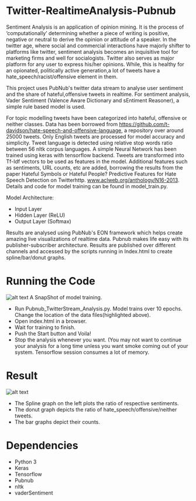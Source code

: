 # Twitter-RealtimeAnalysis-Pubnub
Sentiment Analysis is an application of opinion mining. It is the process of ‘computationally’ determining whether a piece of writing is positive, negative or neutral to derive the opinion or attitude of a speaker. In the twitter age, where social and commercial interactions have majorly shifter to platforms like twitter, sentiment analysis becomes an inquisitive tool for marketing firms and well for socialogists. Twitter also serves as major platform for any user to express his/her opinions. While, this is healthy for an opionated, politically active generation,a lot of tweets have a hate_speech/racist/offensive element in them.

This project uses PubNub's twitter data stream to analyse user sentiment and the share of hateful,offensive tweets in realtime. For sentiment analysis, Vader Sentiment (Valence Aware Dictionary and sEntiment Reasoner), a simple rule based model is used. 

For topic modelling tweets have been categorized into hateful, offensive or neither classes. Data has been borrowed from https://github.com/t-davidson/hate-speech-and-offensive-language, a repository over around 25000 tweets. Only English tweets are processed for model accuracy and simplicity. Tweet language is detected using relative stop words ratio between 56 nltk corpus languages. A simple Neural Network has been trained using keras with tensorflow backend. Tweets are transformed into Tf-Idf vectors to be used as features in the model. Additional features such as sentiments, URL counts, etc are added, borrowing the results from the paper Hateful Symbols or Hateful People? Predictive Features for Hate Speech Detection on Twitterhttp. www.aclweb.org/anthology/N16-2013. Details and code for model training can be found in model_train.py. 

Model Architecture:
- Input Layer
- Hidden Layer (ReLU)
- Output Layer (Softmax)

Results are analysed using PubNub's EON framework which helps create amazing live visualizations of realtime data. Pubnub makes life easy with its publisher-subscriber architecture. Results are published over different channels and accessed by the scripts running in Index.html to create spline/bar/donut graphs.

# Running the Code
![alt text](https://github.com/ritiztambi/Twitter-RealtimeAnalysis-Pubnub/blob/master/Training_SS.png)
A SnapShot of model training.

- Run Pubnub_TwitterStream_Analysis.py. Model trains over 10 epochs. Change the location of the data files(highlighted above). 
- Open index.html in a browser.
- Wait for training to finish.
- Push the Start button and Voila!
- Stop the analysis whenever you want. (You may not want to continue your analysis for a long time unless you want smoke coming out of your system. Tensorflow session consumes a lot of memory.

# Result
![alt text](https://github.com/ritiztambi/Twitter-RealtimeAnalysis-Pubnub/blob/master/EON_SS.png)
- The Spline graph on the left plots the ratio of respective sentiments.
- The donut graph depicts the ratio of hate_speech/offensive/neither tweets.
- The bar graphs depict their counts.

# Dependencies
- Python 3
- Keras
- Tensorflow
- Pubnub
- nltk
- vaderSentiment

